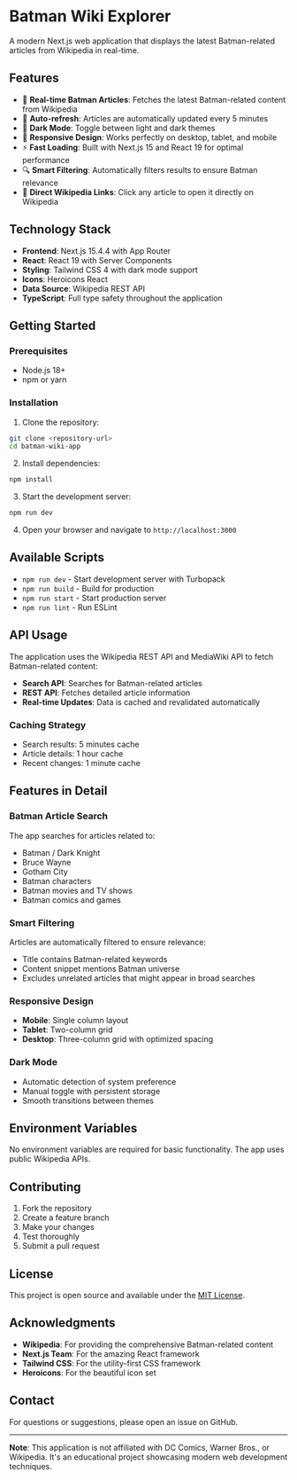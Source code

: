# Batman Wiki Explorer

A modern Next.js web application that displays the latest Batman-related articles from Wikipedia in real-time.

## Features

- 🦇 **Real-time Batman Articles**: Fetches the latest Batman-related content from Wikipedia
- 🔄 **Auto-refresh**: Articles are automatically updated every 5 minutes
- 🌙 **Dark Mode**: Toggle between light and dark themes
- 📱 **Responsive Design**: Works perfectly on desktop, tablet, and mobile
- ⚡ **Fast Loading**: Built with Next.js 15 and React 19 for optimal performance
- 🔍 **Smart Filtering**: Automatically filters results to ensure Batman relevance
- 🔗 **Direct Wikipedia Links**: Click any article to open it directly on Wikipedia

## Technology Stack

- **Frontend**: Next.js 15.4.4 with App Router
- **React**: React 19 with Server Components
- **Styling**: Tailwind CSS 4 with dark mode support
- **Icons**: Heroicons React
- **Data Source**: Wikipedia REST API
- **TypeScript**: Full type safety throughout the application

## Getting Started

### Prerequisites

- Node.js 18+ 
- npm or yarn

### Installation

1. Clone the repository:
```bash
git clone <repository-url>
cd batman-wiki-app
```

2. Install dependencies:
```bash
npm install
```

3. Start the development server:
```bash
npm run dev
```

4. Open your browser and navigate to `http://localhost:3000`

## Available Scripts

- `npm run dev` - Start development server with Turbopack
- `npm run build` - Build for production
- `npm run start` - Start production server
- `npm run lint` - Run ESLint

## API Usage

The application uses the Wikipedia REST API and MediaWiki API to fetch Batman-related content:

- **Search API**: Searches for Batman-related articles
- **REST API**: Fetches detailed article information
- **Real-time Updates**: Data is cached and revalidated automatically

### Caching Strategy

- Search results: 5 minutes cache
- Article details: 1 hour cache
- Recent changes: 1 minute cache

## Features in Detail

### Batman Article Search
The app searches for articles related to:
- Batman / Dark Knight
- Bruce Wayne
- Gotham City
- Batman characters
- Batman movies and TV shows
- Batman comics and games

### Smart Filtering
Articles are automatically filtered to ensure relevance:
- Title contains Batman-related keywords
- Content snippet mentions Batman universe
- Excludes unrelated articles that might appear in broad searches

### Responsive Design
- **Mobile**: Single column layout
- **Tablet**: Two-column grid
- **Desktop**: Three-column grid with optimized spacing

### Dark Mode
- Automatic detection of system preference
- Manual toggle with persistent storage
- Smooth transitions between themes

## Environment Variables

No environment variables are required for basic functionality. The app uses public Wikipedia APIs.

## Contributing

1. Fork the repository
2. Create a feature branch
3. Make your changes
4. Test thoroughly
5. Submit a pull request

## License

This project is open source and available under the [MIT License](LICENSE).

## Acknowledgments

- **Wikipedia**: For providing the comprehensive Batman-related content
- **Next.js Team**: For the amazing React framework
- **Tailwind CSS**: For the utility-first CSS framework
- **Heroicons**: For the beautiful icon set

## Contact

For questions or suggestions, please open an issue on GitHub.

---

**Note**: This application is not affiliated with DC Comics, Warner Bros., or Wikipedia. It's an educational project showcasing modern web development techniques.
